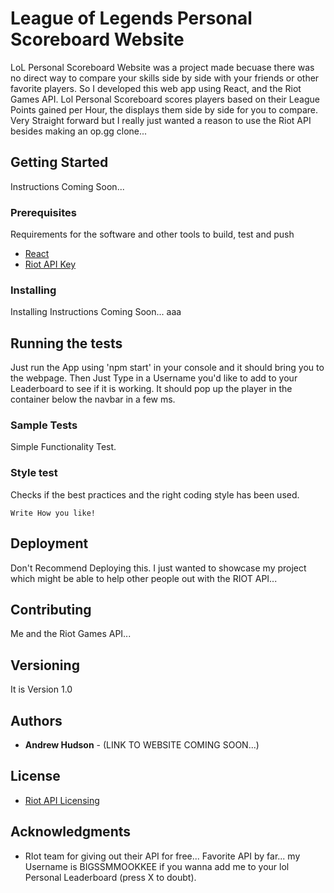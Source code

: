 # League of Legends Personal Scoreboard Website

LoL Personal Scoreboard Website was a project made becuase there was no direct 
way to compare your skills side by side with your friends or other favorite players.
So I developed this web app using React, and the Riot Games API. Lol Personal Scoreboard
scores players based on their League Points gained per Hour, the displays them side by side
for you to compare. Very Straight forward but I really just wanted a reason to use the Riot
API besides making an op.gg clone...


## Getting Started

Instructions Coming Soon...

### Prerequisites

Requirements for the software and other tools to build, test and push 
- [React](https://github.com/facebook/react)
- [Riot API Key](https://developer.riotgames.com/)

### Installing

Installing Instructions Coming Soon...
aaa
## Running the tests

Just run the App using 'npm start' in your console and it should bring you to the webpage.
Then Just Type in a Username you'd like to add to your Leaderboard to see if it is working.
It should pop up the player in the container below the navbar in a few ms.

### Sample Tests

Simple Functionality Test.

### Style test

Checks if the best practices and the right coding style has been used.

    Write How you like!

## Deployment

Don't Recommend Deploying this. I just wanted to showcase my project which might be able to help other people out with the RIOT API...

## Contributing

Me and the Riot Games API...

## Versioning

It is Version 1.0

## Authors

  - **Andrew Hudson** -
  (LINK TO WEBSITE COMING SOON...)


## License

- [Riot API Licensing](https://developer.riotgames.com/terms)

## Acknowledgments

  - RIot team for giving out their API for free... Favorite API by far... my Username is BIGSSMMOOKKEE if you wanna add me to your lol Personal Leaderboard (press X to doubt).

